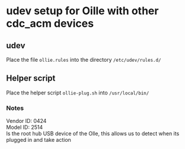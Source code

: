 # udev setup for Oille with other cdc_acm devices

## udev
Place the file `ollie.rules` into  the directory `/etc/udev/rules.d/`

## Helper script
Place the helper script `ollie-plug.sh` into `/usr/local/bin/`


### Notes
Vendor ID: 0424   
Model ID: 2514   
Is the root hub USB device of the Olle, this allows us to detect when its plugged in and take action
